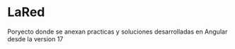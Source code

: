 # LaRed
Poryecto donde se anexan practicas y soluciones desarrolladas en Angular desde la version 17
